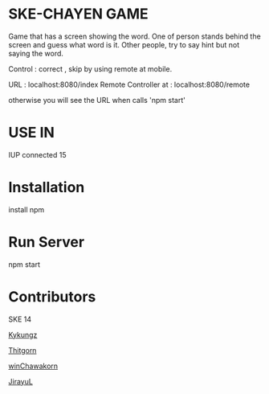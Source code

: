 # SKE-CHAYEN GAME
Game that has a screen showing the word. One of person stands behind the screen and guess what word is it.
Other people, try to say hint but not saying the word.

Control : correct , skip  by using remote at mobile.

URL : localhost:8080/index
Remote Controller at : localhost:8080/remote

otherwise you will see the URL when calls 'npm start'

# USE IN
IUP connected 15

# Installation
install npm

# Run Server
npm start


# Contributors

SKE 14

[Kykungz](https://github.com/kykungz)

[Thitgorn](https://github.com/thitgorn)

[winChawakorn](https://github.com/winChawakorn)

[JirayuL](https://github.com/JirayuL)
